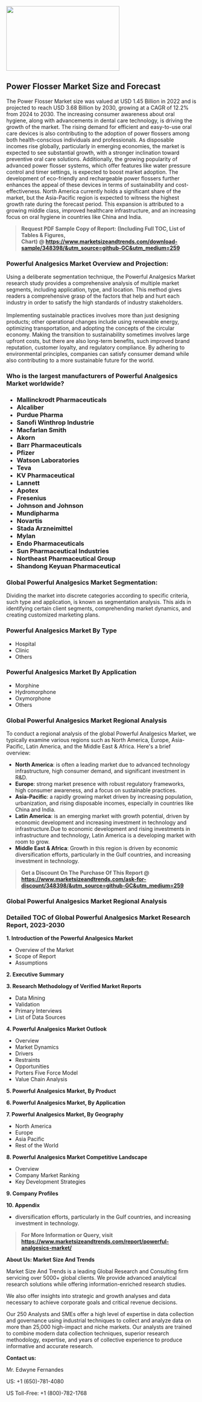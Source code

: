 <p><img class="alignnone size-medium wp-image-20088" src="https://ffe5etoiles.com/wp-content/uploads/2024/12/MST1-300x171.png" alt="" width="300" height="171" /></p><h2>Power Flosser Market Size and Forecast</h2><p>The Power Flosser Market size was valued at USD 1.45 Billion in 2022 and is projected to reach USD 3.68 Billion by 2030, growing at a CAGR of 12.2% from 2024 to 2030. The increasing consumer awareness about oral hygiene, along with advancements in dental care technology, is driving the growth of the market. The rising demand for efficient and easy-to-use oral care devices is also contributing to the adoption of power flossers among both health-conscious individuals and professionals. As disposable incomes rise globally, particularly in emerging economies, the market is expected to see substantial growth, with a stronger inclination toward preventive oral care solutions. Additionally, the growing popularity of advanced power flosser systems, which offer features like water pressure control and timer settings, is expected to boost market adoption. The development of eco-friendly and rechargeable power flossers further enhances the appeal of these devices in terms of sustainability and cost-effectiveness. North America currently holds a significant share of the market, but the Asia-Pacific region is expected to witness the highest growth rate during the forecast period. This expansion is attributed to a growing middle class, improved healthcare infrastructure, and an increasing focus on oral hygiene in countries like China and India.</p></p><blockquote id="" class=""><strong>Request PDF Sample Copy of Report: (Including Full TOC, List of Tables &amp; Figures, Chart)&nbsp;@&nbsp;<strong><a href="https://www.marketsizeandtrends.com/download-sample/348398/&utm_source=github-GC&utm_medium=259" target="_blank">https://www.marketsizeandtrends.com/download-sample/348398/&utm_source=github-GC&utm_medium=259</a></strong></strong></blockquote><h3 id="" class="">Powerful Analgesics Market&nbsp;Overview and Projection:</h3><p id="" class="">Using a deliberate segmentation technique, the Powerful Analgesics Market research study provides a comprehensive analysis of multiple market segments, including application, type, and location. This method gives readers a comprehensive grasp of the factors that help and hurt each industry in order to satisfy the high standards of industry stakeholders. <br /> <br />Implementing sustainable practices involves more than just designing products; other operational changes include using renewable energy, optimizing transportation, and adopting the concepts of the circular economy. Making the transition to sustainability sometimes involves large upfront costs, but there are also long-term benefits, such improved brand reputation, customer loyalty, and regulatory compliance. By adhering to environmental principles, companies can satisfy consumer demand while also contributing to a more sustainable future for the world.</p><h3 id="" class="">Who is the largest manufacturers of&nbsp;Powerful Analgesics Market worldwide?</h3><h3 class=""><p><ul><li>Mallinckrodt Pharmaceuticals </li><li> Alcaliber </li><li> Purdue Pharma </li><li> Sanofi Winthrop Industrie </li><li> Macfarlan Smith </li><li> Akorn </li><li> Barr Pharmaceuticals </li><li> Pfizer </li><li> Watson Laboratories </li><li> Teva </li><li> KV Pharmaceutical </li><li> Lannett </li><li> Apotex </li><li> Fresenius </li><li> Johnson and Johnson </li><li> Mundipharma </li><li> Novartis </li><li> Stada Arzneimittel </li><li> Mylan </li><li> Endo Pharmaceuticals </li><li> Sun Pharmaceutical Industries </li><li> Northeast Pharmaceutical Group </li><li> Shandong Keyuan Pharmaceutical</li></ul></p></h3><h3 id="" class="">Global&nbsp;Powerful Analgesics Market Segmentation:</h3><p id="" class="">Dividing the market into discrete categories according to specific criteria, such type and application, is known as segmentation analysis. This aids in identifying certain client segments, comprehending market dynamics, and creating customized marketing plans.</p><h3 id="" class="">Powerful Analgesics Market&nbsp;By Type</h3><p><p><ul><li>Hospital</li><li> Clinic</li><li> Others</p></li></ul></p></p><h3 id="" class="">Powerful Analgesics Market&nbsp;By Application</h3><p class=""><p><ul><li>Morphine</li><li> Hydromorphone</li><li> Oxymorphone</li><li> Others</li></ul></p></p><h3 id="" class="">Global Powerful Analgesics Market Regional Analysis</h3><p id="" class="">To conduct a regional analysis of the global Powerful Analgesics Market, we typically examine various regions such as North America, Europe, Asia-Pacific, Latin America, and the Middle East &amp; Africa. Here's a brief overview:</p><ul><li><strong>North America</strong>: is often a leading market due to advanced technology infrastructure, high consumer demand, and significant investment in R&amp;D.</li><li><strong>Europe</strong>: strong market presence with robust regulatory frameworks, high consumer awareness, and a focus on sustainable practices.</li><li><strong>Asia-Pacific</strong>: a rapidly growing market driven by increasing population, urbanization, and rising disposable incomes, especially in countries like China and India.</li><li><strong>Latin America</strong>: is an emerging market with growth potential, driven by economic development and increasing investment in technology and infrastructure.Due to economic development and rising investments in infrastructure and technology, Latin America is a developing market with room to grow.</li><li><strong>Middle East &amp; Africa</strong>: Growth in this region is driven by economic diversification efforts, particularly in the Gulf countries, and increasing investment in technology.</li></ul><blockquote id="" class=""><strong>Get a Discount On The Purchase Of This Report @ <strong><a href="https://www.marketsizeandtrends.com/ask-for-discount/348398/&utm_source=github-GC&utm_medium=259" target="_blank">https://www.marketsizeandtrends.com/ask-for-discount/348398/&utm_source=github-GC&utm_medium=259</a></strong></strong></blockquote><h3 id="" class="">Global Powerful Analgesics Market Regional Analysis</h3><h3 id="" class="">Detailed TOC of Global Powerful Analgesics Market Research Report, 2023-2030</h3><p id="" class=""><strong>1. Introduction of the Powerful Analgesics Market</strong></p><ul><li>Overview of the Market</li><li>Scope of Report</li><li>Assumptions</li></ul><p id="" class=""><strong>2. Executive Summary</strong></p><p id="" class=""><strong>3. Research Methodology of Verified Market Reports</strong></p><ul><li>Data Mining</li><li>Validation</li><li>Primary Interviews</li><li>List of Data Sources</li></ul><p id="" class=""><strong>4. Powerful Analgesics Market Outlook</strong></p><ul><li>Overview</li><li>Market Dynamics</li><li>Drivers</li><li>Restraints</li><li>Opportunities</li><li>Porters Five Force Model</li><li>Value Chain Analysis</li></ul><p id="" class=""><strong>5. Powerful Analgesics Market, By Product</strong></p><p id="" class=""><strong>6. Powerful Analgesics Market, By Application</strong></p><p id="" class=""><strong>7. Powerful Analgesics Market, By Geography</strong></p><ul><li>North America</li><li>Europe</li><li>Asia Pacific</li><li>Rest of the World</li></ul><p id="" class=""><strong>8. Powerful Analgesics Market Competitive Landscape</strong></p><ul><li>Overview</li><li>Company Market Ranking</li><li>Key Development Strategies</li></ul><p id="" class=""><strong>9. Company Profiles</strong></p><p id="" class=""><strong>10. Appendix</strong></p><ul><li>diversification efforts, particularly in the Gulf countries, and increasing investment in technology.</li></ul><blockquote id="" class=""><strong>For More Information or Query, visit <strong><strong><a href="https://www.marketsizeandtrends.com/report/powerful-analgesics-market/" target="_blank">https://www.marketsizeandtrends.com/report/powerful-analgesics-market/</a></strong></strong></strong></blockquote><p id="" class=""><strong>About Us: Market Size And Trends</strong></p><p id="" class="">Market Size And Trends is a leading Global Research and Consulting firm servicing over 5000+ global clients. We provide advanced analytical research solutions while offering information-enriched research studies.</p><p id="" class="">We also offer insights into strategic and growth analyses and data necessary to achieve corporate goals and critical revenue decisions.</p><p id="" class="">Our 250 Analysts and SMEs offer a high level of expertise in data collection and governance using industrial techniques to collect and analyze data on more than 25,000 high-impact and niche markets. Our analysts are trained to combine modern data collection techniques, superior research methodology, expertise, and years of collective experience to produce informative and accurate research.</p><p id="" class=""><strong>Contact us:</strong></p><p id="" class="">Mr. Edwyne Fernandes</p><p id="" class="">US: +1 (650)-781-4080</p><p id="" class="">US Toll-Free: +1 (800)-782-1768</p>
